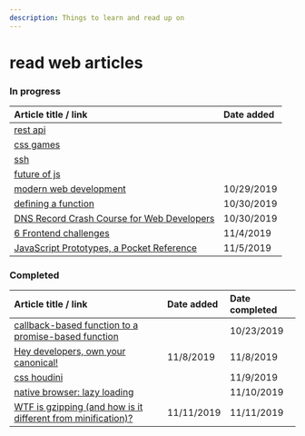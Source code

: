 ```yaml
---
description: Things to learn and read up on
---
```


# read web articles

### In progress

| Article title / link | Date added |
| :--- | :--- |
| [rest api](https://www.youtube.com/watch?v=rGObWtjxGBc) |  |
| [css games](%20https://dev.to/devmount/8-games-to-learn-css-the-fun-way-4e0f?utm_source=digest_mailer&utm_medium=email&utm_campaign=digest_email) |  |
| [ssh](%20https://dev.to/djangotricks/things-i-want-to-remember-about-ssh-21el?utm_source=digest_mailer&utm_medium=email&utm_campaign=digest_email) |  |
| [future of js](%20https://dev.to/christopherkade/the-future-of-javascript-features-to-keep-an-eye-on-3d0h?utm_source=digest_mailer&utm_medium=email&utm_campaign=digest_email) |  |
| [modern web development](%20https://dev.to/decipherzonesoft/modern-web-development-2019-5g51) | 10/29/2019 |
| [defining a function](%20https://areknawo.com/different-ways-of-defining-a-function-in-javascript/) | 10/30/2019 |
| [DNS Record Crash Course for Web Developers](https://dev.to/chrisachard/dns-record-crash-course-for-web-developers-35hn) | 10/30/2019 |
| [6 Frontend challenges](https://medium.com/better-programming/here-are-6-frontend-challenges-to-code-9952190c97cc) | 11/4/2019 |
| [JavaScript Prototypes, a Pocket Reference](https://medium.com/@ajmeyghani/javascript-prototypes-a-pocket-reference-d88f550ffce3) | 11/5/2019 |

### Completed

| Article title / link | Date added | Date completed |
| :--- | :--- | :--- |
| [callback-based function to a promise-based function](https://www.geeksforgeeks.org/javascript-promises/) |  | 10/23/2019 |
| [Hey developers, own your canonical!](https://hashnode.com/post/hey-developers-own-your-canonical-ck1ggpmgs000cd9s1323ltbo7) | 11/8/2019 | 11/8/2019 |
| [css houdini](https://developer.mozilla.org/en-US/docs/Web/Houdini) |  | 11/9/2019 |
| [native browser: lazy loading](https://web.dev/native-lazy-loading) |  | 11/10/2019 |
| [WTF is gzipping \(and how is it different from minification\)?](https://gomakethings.com/wtf-is-gzipping-and-how-is-it-different-from-minification/) | 11/11/2019 | 11/11/2019 |



